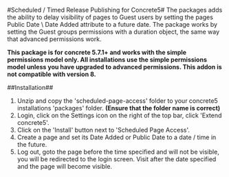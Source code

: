 #Scheduled / Timed Release Publishing for Concrete5#
The packages adds the ability to delay visibility of pages to Guest users by setting the pages Public Date \ Date Added attribute to a future date. The package works by setting the Guest groups permissions with a duration object, the same way that advanced permissions work.

**This package is for concrete 5.7.1+ and works with the simple permissions model only. All installations use the simple permissions model unless you have upgraded to advanced permissions. This addon is not compatible with version 8.**

##Installation##

1. Unzip and copy the 'scheduled-page-access' folder to your concrete5 installations 'packages' folder. **(Ensure that the folder name is correct)**
2. Login, click on the Settings icon on the right of the top bar, click 'Extend concrete5'.
3. Click on the 'Install' button next to 'Scheduled Page Access'.
4. Create a page and set its Date Added or Public Date to a date / time in the future.
5. Log out, goto the page before the time specified and will not be visible, you will be redirected to the login screen. Visit after the date specified and the page will become visible.